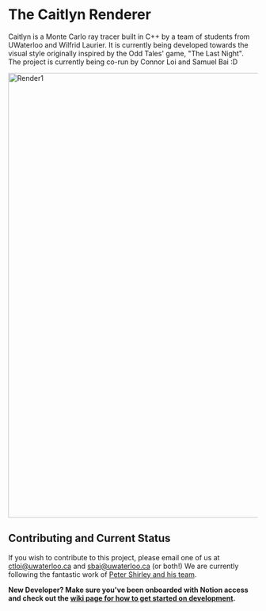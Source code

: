 # The Caitlyn Renderer
Caitlyn is a Monte Carlo ray tracer built in C++ by a team of students from UWaterloo and Wilfrid Laurier. It is currently being developed towards the visual style originally inspired by the Odd Tales' game, "The Last Night". The project is currently being co-run by Connor Loi and Samuel Bai :D

<img width="898" alt="Render1" src="https://github.com/Astro-Monkeys/caitlyn/assets/25397938/8f088c62-47e1-432d-9c12-9a198214d6b0">

## Contributing and Current Status
If you wish to contribute to this project, please email one of us at ctloi@uwaterloo.ca and sbai@uwaterloo.ca (or both!)
We are currently following the fantastic work of [Peter Shirley and his team](https://raytracing.github.io/).

**New Developer? Make sure you've been onboarded with Notion access and check out the [wiki page for how to get started on development](https://www.notion.so/Getting-Started-63fcd5670a69407285e3401e7b590fbf?pvs=4).**

